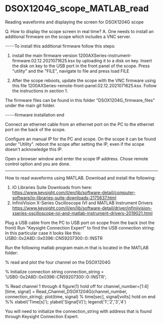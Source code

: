 # DSOX1204G_scope_MATLAB_read
 Reading waveforms and displaying the screen for DSOX1204G scope

Q. How to display the scope screen in real time?
A. One needs to install an additional firmware on the scope which includes a VNC server.

-----To install this additional firmware follow this steps:

1. install the main firmware version
1200AXSeries-instrument-firmware.02.12.2021071625.ksx by uploading it
to a disk on key. Insert the disk on key to the USB port in the front panel of the scope. Press "utility" and the "FILE", navigate to file and press load FILE

2. After the scope reboots, update the scope with the VNC firmware using this file
1200AXSeries-remote-front-panel.02.12.2021071625.ksx. Follow the instructions in section 1.

The firmware files can be found in this folder "DSOX1204G_firmware_files"
under the main git folder.

-----firmware installation end

Connect an ethernet cable from an ethernet port on the PC to the ethernet port on the back of the scope.

Configure an manual IP for the PC and scope. On the scope it can be found under "Utility". reboot the scope after setting the IP, even if the scope doesn't acknowledge this IP.

Open a browser window and enter the scope IP address. Chose remote control option and you are done.

-----------------------------------------------------------
How to read waveforms using MATLAB.
Download and install the following:
1. IO Libraries Suite Downloads from here:
https://www.keysight.com/il/en/lib/software-detail/computer-software/io-libraries-suite-downloads-2175637.html
2. InfiniiVision X-Series Oscilloscope IVI and MATLAB Instrument Drivers
https://www.keysight.com/il/en/lib/software-detail/driver/infiniivision-xseries-oscilloscope-ivi-and-matlab-instrument-drivers-2019021.html

Plug a USB cable from the PC to USB port on scope from the back (not the front)
Run "Keysight Connection Expert" to find the USB connection string:
In this particular case it looks like this:
USB0::0x2A8D::0x0396::CN59207300::0::INSTR

Run the following matlab program main.m that is located in the MATLAB folder:

% read and plot the four channel on the DSOX1204G

% Initialize connection string
connection_string = 'USB0::0x2A8D::0x0396::CN59207300::0::INSTR';

% Read channel 1 through 4
figure(1)
hold off
for channel_number=[1:4]
    [time, signal] = Read_Channel_DSOX1204G(channel_number, connection_string);
    plot(time, signal) % time[sec], signal[volts]
    hold on
end
%%
xlabel('Time[s]');
ylabel('Signal[V]');
legend('1','2','3','4')

You will need to initialize the connection_string with address that is found through Keysight Connection Expert.

